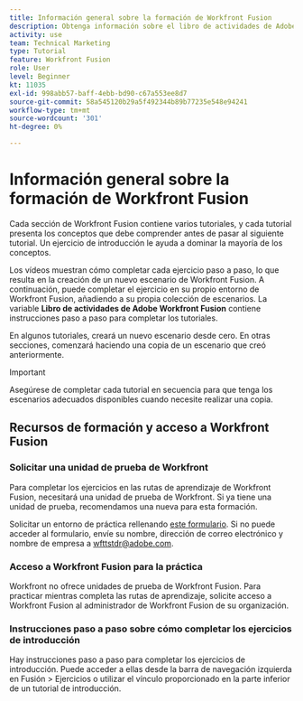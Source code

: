 ```yaml
---
title: Información general sobre la formación de Workfront Fusion
description: Obtenga información sobre el libro de actividades de Adobe Workfront Fusion y cómo obtener una cuenta de unidad de prueba de Workfront.
activity: use
team: Technical Marketing
type: Tutorial
feature: Workfront Fusion
role: User
level: Beginner
kt: 11035
exl-id: 998abb57-baff-4ebb-bd90-c67a553ee8d7
source-git-commit: 58a545120b29a5f492344b89b77235e548e94241
workflow-type: tm+mt
source-wordcount: '301'
ht-degree: 0%

---
```


# Información general sobre la formación de Workfront Fusion

Cada sección de Workfront Fusion contiene varios tutoriales, y cada tutorial presenta los conceptos que debe comprender antes de pasar al siguiente tutorial. Un ejercicio de introducción le ayuda a dominar la mayoría de los conceptos.

Los vídeos muestran cómo completar cada ejercicio paso a paso, lo que resulta en la creación de un nuevo escenario de Workfront Fusion. A continuación, puede completar el ejercicio en su propio entorno de Workfront Fusion, añadiendo a su propia colección de escenarios. La variable **Libro de actividades de Adobe Workfront Fusion** contiene instrucciones paso a paso para completar los tutoriales.

En algunos tutoriales, creará un nuevo escenario desde cero. En otras secciones, comenzará haciendo una copia de un escenario que creó anteriormente.

>[!IMPORTANT]
>
>Asegúrese de completar cada tutorial en secuencia para que tenga los escenarios adecuados disponibles cuando necesite realizar una copia.

## Recursos de formación y acceso a Workfront Fusion

### Solicitar una unidad de prueba de Workfront

Para completar los ejercicios en las rutas de aprendizaje de Workfront Fusion, necesitará una unidad de prueba de Workfront. Si ya tiene una unidad de prueba, recomendamos una nueva para esta formación.

Solicitar un entorno de práctica rellenando [este formulario](https://forms.office.com/r/f1J8HRGrNY). Si no puede acceder al formulario, envíe su nombre, dirección de correo electrónico y nombre de empresa a wfttstdr@adobe.com.

### Acceso a Workfront Fusion para la práctica

Workfront no ofrece unidades de prueba de Workfront Fusion. Para practicar mientras completa las rutas de aprendizaje, solicite acceso a Workfront Fusion al administrador de Workfront Fusion de su organización.

### Instrucciones paso a paso sobre cómo completar los ejercicios de introducción

Hay instrucciones paso a paso para completar los ejercicios de introducción. Puede acceder a ellas desde la barra de navegación izquierda en Fusión > Ejercicios o utilizar el vínculo proporcionado en la parte inferior de un tutorial de introducción.

